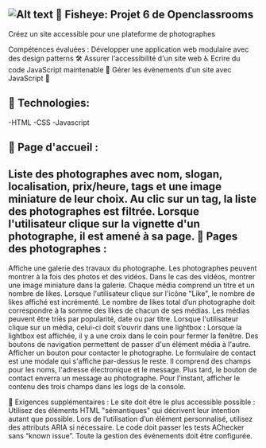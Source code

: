 ![Alt text](<https://img.shields.io/badge/logo-javascript-blue?logo=javascript>)
📎 Fisheye: Projet 6 de Openclassrooms
------------------------------------------------------------------

Créez un site accessible pour une plateforme de photographes

Compétences évaluées :
Développer une application web modulaire avec des design patterns 🛠️
Assurer l'accessibilité d'un site web ♿
Ecrire du code JavaScript maintenable 🧹
Gérer les évènements d'un site avec JavaScript 🚀

📎 Technologies:
---------------

-HTML
-CSS
-Javascript

📎 Page d'accueil :
-----------

Liste des photographes avec nom, slogan, localisation, prix/heure, tags et une image miniature de leur choix.
Au clic sur un tag, la liste des photographes est filtrée.
Lorsque l'utilisateur clique sur la vignette d'un photographe, il est amené à sa page.
📎 Pages des photographes :
----------------
Affiche une galerie des travaux du photographe.
Les photographes peuvent montrer à la fois des photos et des vidéos.
Dans le cas des vidéos, montrer une image miniature dans la galerie.
Chaque média comprend un titre et un nombre de likes.
Lorsque l'utilisateur clique sur l'icône "Like", le nombre de likes affiché est incrémenté.
Le nombre de likes total d’un photographe doit correspondre à la somme des likes de chacun de ses médias.
Les médias peuvent être triés par popularité, date ou par titre.
Lorsque l'utilisateur clique sur un média, celui-ci doit s’ouvrir dans une lightbox :
Lorsque la lightbox est affichée, il y a une croix dans le coin pour fermer la fenêtre.
Des boutons de navigation permettent de passer d'un élément média à l'autre.
Afficher un bouton pour contacter le photographe.
Le formulaire de contact est une modale qui s'affiche par-dessus le reste.
Il comprend des champs pour les noms, l'adresse électronique et le message.
Plus tard, le bouton de contact enverra un message au photographe. Pour l'instant, afficher le contenu des trois champs dans les logs de la console.

📎 Exigences supplémentaires :
Le site doit être le plus accessible possible :
Utilisez des éléments HTML "sémantiques" qui décrivent leur intention autant que possible.
Lors de l’utilisation d’un élément personnalisé, utilisez des attributs ARIA si nécessaire.
Le code doit passer les tests AChecker sans “known issue”.
Toute la gestion des événements doit être configurée.


